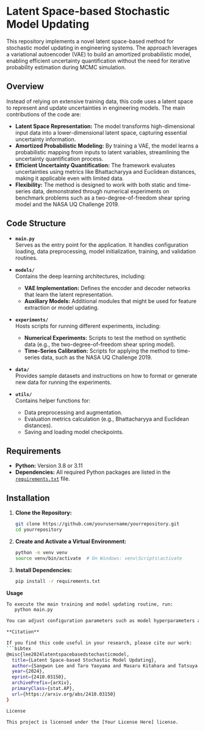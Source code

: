 # Latent Space-based Stochastic Model Updating

This repository implements a novel latent space-based method for stochastic model updating in engineering systems. The approach leverages a variational autoencoder (VAE) to build an amortized probabilistic model, enabling efficient uncertainty quantification without the need for iterative probability estimation during MCMC simulation.

## Overview

Instead of relying on extensive training data, this code uses a latent space to represent and update uncertainties in engineering models. The main contributions of the code are:

- **Latent Space Representation:** The model transforms high-dimensional input data into a lower-dimensional latent space, capturing essential uncertainty information.
- **Amortized Probabilistic Modeling:** By training a VAE, the model learns a probabilistic mapping from inputs to latent variables, streamlining the uncertainty quantification process.
- **Efficient Uncertainty Quantification:** The framework evaluates uncertainties using metrics like Bhattacharyya and Euclidean distances, making it applicable even with limited data.
- **Flexibility:** The method is designed to work with both static and time-series data, demonstrated through numerical experiments on benchmark problems such as a two-degree-of-freedom shear spring model and the NASA UQ Challenge 2019.

## Code Structure

- **`main.py`**  
  Serves as the entry point for the application. It handles configuration loading, data preprocessing, model initialization, training, and validation routines.

- **`models/`**  
  Contains the deep learning architectures, including:
  - **VAE Implementation:** Defines the encoder and decoder networks that learn the latent representation.
  - **Auxiliary Models:** Additional modules that might be used for feature extraction or model updating.

- **`experiments/`**  
  Hosts scripts for running different experiments, including:
  - **Numerical Experiments:** Scripts to test the method on synthetic data (e.g., the two-degree-of-freedom shear spring model).
  - **Time-Series Calibration:** Scripts for applying the method to time-series data, such as the NASA UQ Challenge 2019.

- **`data/`**  
  Provides sample datasets and instructions on how to format or generate new data for running the experiments.

- **`utils/`**  
  Contains helper functions for:
  - Data preprocessing and augmentation.
  - Evaluation metrics calculation (e.g., Bhattacharyya and Euclidean distances).
  - Saving and loading model checkpoints.

## Requirements

- **Python:** Version 3.8 or 3.11  
- **Dependencies:** All required Python packages are listed in the [`requirements.txt`](requirements.txt) file.

## Installation

1. **Clone the Repository:**
   ```bash
   git clone https://github.com/yourusername/yourrepository.git
   cd yourrepository

2. **Create and Activate a Virtual Environment:**
   ```bash
   python -m venv venv
   source venv/bin/activate  # On Windows: venv\Scripts\activate

4. **Install Dependencies:**
   ```bash
   pip install -r requirements.txt

**Usage**
```bash
To execute the main training and model updating routine, run:
   python main.py

You can adjust configuration parameters such as model hyperparameters and data paths via a configuration file (e.g., config.yaml) or directly within the code.

**Citation**

If you find this code useful in your research, please cite our work:
```bibtex
@misc{lee2024latentspacebasedstochasticmodel,
  title={Latent Space-based Stochastic Model Updating}, 
  author={Sangwon Lee and Taro Yaoyama and Masaru Kitahara and Tatsuya Itoi},
  year={2024},
  eprint={2410.03150},
  archivePrefix={arXiv},
  primaryClass={stat.AP},
  url={https://arxiv.org/abs/2410.03150}
}

License

This project is licensed under the [Your License Here] license.

   
